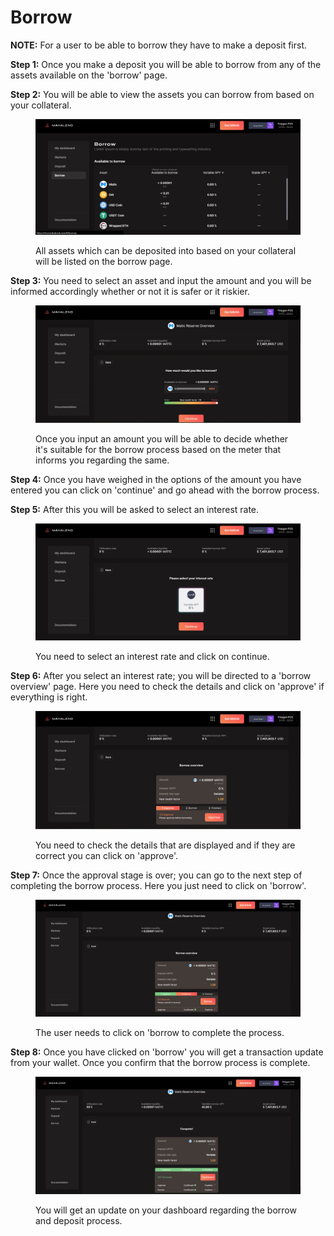 # Borrow

**NOTE:** For a user to be able to borrow they have to make a deposit first.

**Step 1:** Once you make a deposit you will be able to borrow from any of the assets available on the 'borrow' page.&#x20;

**Step 2:** You will be able to view the assets you can borrow from based on your collateral.&#x20;

<figure><img src="../../.gitbook/assets/borrow 1.jpg" alt=""><figcaption><p>All assets which can be deposited into based on your collateral will be listed on the borrow page. </p></figcaption></figure>



**Step 3:** You need to select an asset and input the amount and you will be informed accordingly whether or not it is safer or it riskier.&#x20;

<figure><img src="../../.gitbook/assets/borrow 2 .jpg" alt=""><figcaption><p>Once you input an amount you will be able to decide whether it's suitable for the borrow process based on the meter that informs you regarding the same.</p></figcaption></figure>



**Step 4:** Once you have weighed in the options of the amount you have entered you can click on 'continue' and go ahead with the borrow process.&#x20;

**Step 5:** After this you will be asked to select an interest rate.&#x20;

<figure><img src="../../.gitbook/assets/borrow 3.jpg" alt=""><figcaption><p>You need to select an interest rate and click on continue. </p></figcaption></figure>



**Step 6:** After you select an interest rate; you will be directed to a 'borrow overview' page.  Here you need to check the details and click on 'approve' if everything is right.&#x20;

<figure><img src="../../.gitbook/assets/borrow 4.jpg" alt=""><figcaption><p>You need to check the details that are displayed and if they are correct you can click on 'approve'. </p></figcaption></figure>



**Step 7:** Once the approval stage is over; you can go to the next step of completing the borrow process. Here you just need to click on 'borrow'.

<figure><img src="../../.gitbook/assets/borrow 5.jpg" alt=""><figcaption><p> The user needs to click on 'borrow to complete the process. </p></figcaption></figure>



**Step 8:** Once you have clicked on 'borrow' you will get a transaction update from your wallet. Once you confirm that the borrow process is complete.&#x20;

<figure><img src="../../.gitbook/assets/borrow 6 (1).jpg" alt=""><figcaption><p>You will get an update on your dashboard regarding the borrow and deposit process. </p></figcaption></figure>

